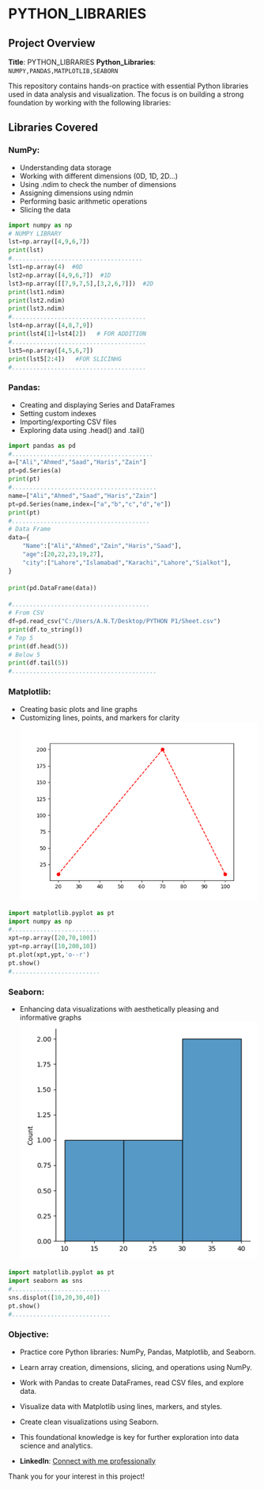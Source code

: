 # PYTHON_LIBRARIES

## Project Overview

**Title**: PYTHON_LIBRARIES
**Python_Libraries**: `NUMPY,PANDAS,MATPLOTLIB,SEABORN`

This repository contains hands-on practice with essential Python libraries used in data analysis and visualization. The focus is on building a strong foundation by working with the following libraries:

 ## Libraries Covered
 
### NumPy:

- Understanding data storage
- Working with different dimensions (0D, 1D, 2D...)
- Using .ndim to check the number of dimensions
- Assigning dimensions using ndmin
- Performing basic arithmetic operations
- Slicing the data
```python
import numpy as np
# NUMPY LIBRARY
lst=np.array([4,9,6,7])
print(lst)
#.....................................
lst1=np.array(4)  #0D
lst2=np.array([4,9,6,7])  #1D
lst3=np.array([[7,9,7,5],[3,2,6,7]])  #2D
print(lst1.ndim)
print(lst2.ndim)
print(lst3.ndim)
#......................................
lst4=np.array([4,8,7,9])
print(lst4[1]+lst4[2])   # FOR ADDITION
#......................................
lst5=np.array([4,5,6,7])
print(lst5[2:4])   #FOR SLICINHG
#......................................
```

### Pandas:

- Creating and displaying Series and DataFrames
- Setting custom indexes
- Importing/exporting CSV files
- Exploring data using .head() and .tail()
```python
import pandas as pd
#........................................
a=["Ali","Ahmed","Saad","Haris","Zain"]
pt=pd.Series(a)
print(pt)
#.........................................
name=["Ali","Ahmed","Saad","Haris","Zain"]
pt=pd.Series(name,index=["a","b","c","d","e"])
print(pt)
#.......................................
# Data Frame
data={
    "Name":["Ali","Ahmed","Zain","Haris","Saad"],
    "age":[20,22,23,19,27],
    "city":["Lahore","Islamabad","Karachi","Lahore","Sialkot"],
}

print(pd.DataFrame(data))

#.......................................
# From CSV
df=pd.read_csv("C:/Users/A.N.T/Desktop/PYTHON P1/Sheet.csv")
print(df.to_string())
# Top 5
print(df.head(5))
# Below 5
print(df.tail(5))
#.........................................
```

### Matplotlib:

- Creating basic plots and line graphs
- Customizing lines, points, and markers for clarity
  ![MATPLOTLIB](Figure_1.png)
```python
import matplotlib.pyplot as pt
import numpy as np
#.........................
xpt=np.array([20,70,100])
ypt=np.array([10,200,10])
pt.plot(xpt,ypt,'o--r')
pt.show()
#.........................
```

### Seaborn:

- Enhancing data visualizations with aesthetically pleasing and informative graphs
![SEABORN](Figure_2.png)
```python
import matplotlib.pyplot as pt
import seaborn as sns
#............................
sns.displot([10,20,30,40])
pt.show()
#............................
```

### Objective:

- Practice core Python libraries: NumPy, Pandas, Matplotlib, and Seaborn.
- Learn array creation, dimensions, slicing, and operations using NumPy.
- Work with Pandas to create DataFrames, read CSV files, and explore data.
- Visualize data with Matplotlib using lines, markers, and styles.
- Create clean visualizations using Seaborn.
- This foundational knowledge is key for further exploration into data science and analytics.


- **LinkedIn**: [Connect with me professionally](www.linkedin.com/in/smtahaimran)

Thank you for your interest in this project!
